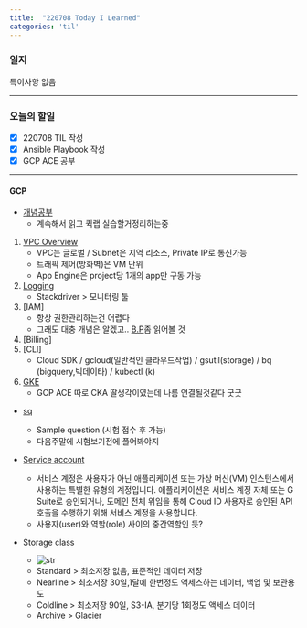 ```yaml
---
title:  "220708 Today I Learned"
categories: 'til'
---
```


### 일지  

특이사항 없음

----

### 오늘의 할일

- [x] 220708 TIL 작성 
- [x] Ansible Playbook 작성
- [x] GCP ACE 공부

---

#### GCP

- [개념공부](https://jaemunbro.medium.com/gcp-ace-associated-cloud-engineer-%ED%9B%84%EA%B8%B0-%EB%B0%8F-%EA%B0%9C%EC%9D%B8%EC%A0%81%EC%9D%B8-%EC%9A%94%EC%A0%90-%EC%A0%95%EB%A6%AC-8c9f6eb4c4c2)    
    - 계속해서 읽고 퀵랩 실습할거정리하는중    

1. [VPC Overview](https://cloud.google.com/vpc/docs/overview)
    - VPC는 글로벌 / Subnet은 지역 리소스, Private IP로 통신가능
    - 트래픽 제어(방화벽)은 VM 단위
    - App Engine은 project당 1개의 app만 구동 가능
2. [Logging](https://cloud.google.com/logging/docs/how-to)
    - Stackdriver > 모니터링 툴
3. [IAM]
    - 항상 권한관리하는건 어렵다
    - 그래도 대충 개념은 알겠고.. [B.P](https://cloud.google.com/iam/docs/best-practices-for-using-and-managing-service-accounts)좀 읽어볼 것
4. [Billing]
5. [CLI]
    - Cloud SDK / gcloud(일반적인 클라우드작업) / gsutil(storage) / bq (bigquery,빅데이타) / kubectl (k)
6. [GKE](https://cloud.google.com/kubernetes-engine/docs/concepts/kubernetes-engine-overview)
    - GCP ACE 따로 CKA 딸생각이였는데 나름 연결될것같다 굿굿


- [sq](https://docs.google.com/forms/d/e/1FAIpQLSfexWKtXT2OSFJ-obA4iT3GmzgiOCGvjrT9OfxilWC1yPtmfQ/formResponse?pli=1)
    - Sample question (시험 접수 후 가능)
    - 다음주말에 시험보기전에 풀어봐야지

- [Service account](https://cloud.google.com/iam/docs/service-accounts?hl=ko)
    - 서비스 계정은 사용자가 아닌 애플리케이션 또는 가상 머신(VM) 인스턴스에서 사용하는 특별한 유형의 계정입니다. 애플리케이션은 서비스 계정 자체 또는 G Suite로 승인되거나, 도메인 전체 위임을 통해 Cloud ID 사용자로 승인된 API 호출을 수행하기 위해 서비스 계정을 사용합니다.
    - 사용자(user)와 역할(role) 사이의 중간역할인 듯? 
- Storage class
    - ![str](https://img1.daumcdn.net/thumb/R1280x0/?scode=mtistory2&fname=https%3A%2F%2Fblog.kakaocdn.net%2Fdn%2FcRSXjF%2Fbtq1ZM76xbc%2FDZunyRPGROyRsjYPSkWmy0%2Fimg.png)
    - Standard > 최소저장 없음, 표준적인 데이터 저장
    - Nearline > 최소저장 30일,1달에 한번정도 액세스하는 데이터, 백업 및 보관용도
    - Coldline > 최소저장 90일, S3-IA, 분기당 1회정도 액세스 데이터
    - Archive > Glacier
